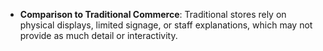 - **Comparison to Traditional Commerce**: Traditional stores rely on physical displays, limited signage, or staff explanations, which may not provide as much detail or interactivity.